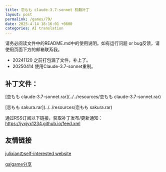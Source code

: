 ```yaml
---
title: 恋もも claude-3.7-sonnet 机翻补丁
layout: post
permalink: /games/79/
date: 2025-4-14 18:16:01 +0800
categories: AI translation
---
```



请务必阅读文件中的README.md中的使用说明。如有运行问题 or bug反馈，请使用页面下方的邮箱联系我。

- 20241120 之前打包漏了文件，补上了。
- 20250414 使用Claude-3.7-sonnet重制。

## 补丁文件：

[恋もも claude-3.7-sonnet.rar](../../resources/恋もも claude-3.7-sonnet.rar)

 

[恋もも sakura.rar](../../resources/恋もも sakura.rar)

 

通过RSS订阅以下链接，获取补丁发布/更新通知：https://jyxjyx1234.github.io/feed.xml

## 友情链接

[julixianのself-interested website](https://julixian-siw.worldsystem.top/) 

[galgame分享](https://t.me/galgpt)